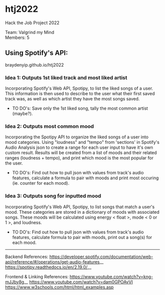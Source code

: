 # htj2022
Hack the Job Project 2022

Team: Valgrind my Mind\
Members: 5

## Using Spotify's API:
braydenyip.github.io/htj2022

### Idea 1: Outputs 1st liked track and most liked artist
Incorporating Spotify's Web API, Spotipy, to list the liked songs of a user. This information is then used to describe to the user what their first saved track was, as well as which artist they have the most songs saved.
- TO DO's: Save only the 1st liked song, tally the most common artist (maybe?).

### Idea 2: Outputs most common mood
Incorporating the Spotipy API to organize the liked songs of a user into mood categories. Using "loudness" and "tempo" from 'sections' in Spotify's Audio Analysis json to create a range for each user input to have it's own custom result. Results will be created from a list of moods and their related ranges (loudness + tempo), and print which mood is the most popular for the user. 
- TO DO's: Find out how to pull json with values from track's audio features, calculate a formula to pair with moods and print most occuring (ie. counter for each mood).

### Idea 3: Outputs song for inputted mood
Incorporating Spotify's Web API, Spotipy, to list songs that match a user's mood. These categories are stored in a dictionary of moods with associated songs. These moods will be calculated using energy < float >, mode < 0 or 1 >, and loudness. 
- TO DO's: Find out how to pull json with values from track's audio features, calculate formula to pair with moods, print out a song(s) for each mood.

______________________________________
Backend References:
https://developer.spotify.com/documentation/web-api/reference/#/operations/get-audio-features__
https://spotipy.readthedocs.io/en/2.19.0/__

Frontend & Linking References:
https://www.youtube.com/watch?v=kng-mJJby8g__
https://www.youtube.com/watch?v=dam0GPOAvVI
https://www.w3schools.com/html/html_examples.asp
